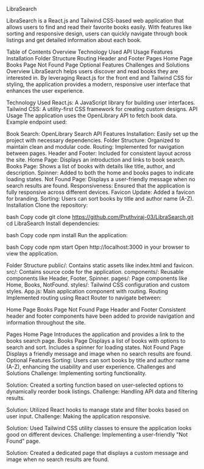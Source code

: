 LibraSearch

LibraSearch is a React.js and Tailwind CSS-based web application that allows users to find and read their favorite books easily. With features like sorting and responsive design, users can quickly navigate through book listings and get detailed information about each book.

Table of Contents
Overview
Technology Used
API Usage
Features
Installation
Folder Structure
Routing
Header and Footer
Pages
Home Page
Books Page
Not Found Page
Optional Features
Challenges and Solutions
Overview
LibraSearch helps users discover and read books they are interested in. By leveraging React.js for the front end and Tailwind CSS for styling, the application provides a modern, responsive user interface that enhances the user experience.

Technology Used
React.js: A JavaScript library for building user interfaces.
Tailwind CSS: A utility-first CSS framework for creating custom designs.
API Usage
The application uses the OpenLibrary API to fetch book data. Example endpoint used:

Book Search: OpenLibrary Search API
Features
Installation: Easily set up the project with necessary dependencies.
Folder Structure: Organized to maintain clean and modular code.
Routing: Implemented for navigation between pages.
Header and Footer: Included for consistent layout across the site.
Home Page: Displays an introduction and links to book search.
Books Page: Shows a list of books with details like title, author, and description.
Spinner: Added to both the home and books pages to indicate loading states.
Not Found Page: Displays a user-friendly message when no search results are found.
Responsiveness: Ensured that the application is fully responsive across different devices.
Favicon Update: Added a favicon for branding.
Sorting: Users can sort books by title and author name (A-Z).
Installation
Clone the repository:

bash
Copy code
git clone https://github.com/Pruthviraj-03/LibraSearch.git
cd LibraSearch
Install dependencies:

bash
Copy code
npm install
Run the application:

bash
Copy code
npm start
Open http://localhost:3000 in your browser to view the application.

Folder Structure
public/: Contains static assets like index.html and favicon.
src/: Contains source code for the application.
components/: Reusable components like Header, Footer, Spinner.
pages/: Page components like Home, Books, NotFound.
styles/: Tailwind CSS configuration and custom styles.
App.js: Main application component with routing.
Routing
Implemented routing using React Router to navigate between:

Home Page
Books Page
Not Found Page
Header and Footer
Consistent header and footer components have been added to provide navigation and information throughout the site.

Pages
Home Page
Introduces the application and provides a link to the books search page.
Books Page
Displays a list of books with options to search and sort.
Includes a spinner for loading states.
Not Found Page
Displays a friendly message and image when no search results are found.
Optional Features
Sorting: Users can sort books by title and author name (A-Z), enhancing the usability and user experience.
Challenges and Solutions
Challenge: Implementing sorting functionality.

Solution: Created a sorting function based on user-selected options to dynamically reorder book listings.
Challenge: Handling API data and filtering results.

Solution: Utilized React hooks to manage state and filter books based on user input.
Challenge: Making the application responsive.

Solution: Used Tailwind CSS utility classes to ensure the application looks good on different devices.
Challenge: Implementing a user-friendly "Not Found" page.

Solution: Created a dedicated page that displays a custom message and image when no search results are found.
